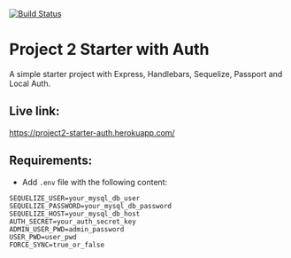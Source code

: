 [![Build Status](https://travis-ci.com/youngedre/project2.svg?branch=master)](https://travis-ci.com/youngedre/project2)

# Project 2 Starter with Auth

A simple starter project with Express, Handlebars, Sequelize, Passport and Local Auth.

## Live link:
https://project2-starter-auth.herokuapp.com/

## Requirements:

* Add `.env` file with the following content:

```
SEQUELIZE_USER=your_mysql_db_user
SEQUELIZE_PASSWORD=your_mysql_db_password
SEQUELIZE_HOST=your_mysql_db_host
AUTH_SECRET=your_auth_secret_key
ADMIN_USER_PWD=admin_password
USER_PWD=user_pwd
FORCE_SYNC=true_or_false
```
